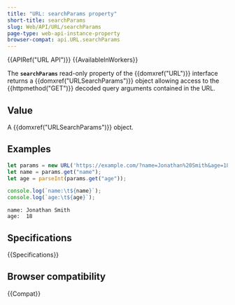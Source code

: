 ```yaml
---
title: "URL: searchParams property"
short-title: searchParams
slug: Web/API/URL/searchParams
page-type: web-api-instance-property
browser-compat: api.URL.searchParams
---
```


{{APIRef("URL API")}} {{AvailableInWorkers}}

The **`searchParams`** read-only property of the
{{domxref("URL")}} interface returns a {{domxref("URLSearchParams")}} object allowing
access to the {{httpmethod("GET")}} decoded query arguments contained in the URL.

## Value

A {{domxref("URLSearchParams")}} object.

## Examples

```js
let params = new URL('https://example.com/?name=Jonathan%20Smith&age=18').searchParams;
let name = params.get("name");
let age = parseInt(params.get("age"));

console.log(`name:\t${name}`);
console.log(`age:\t${age}`);
```

```plain
name: Jonathan Smith
age:  18
```

## Specifications

{{Specifications}}

## Browser compatibility

{{Compat}}
